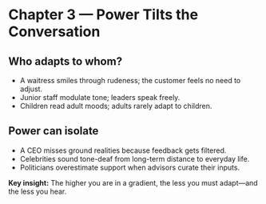 # Chapter 3 — Power Tilts the Conversation

## Who adapts to whom?
- A waitress smiles through rudeness; the customer feels no need to adjust.
- Junior staff modulate tone; leaders speak freely.
- Children read adult moods; adults rarely adapt to children.

## Power can isolate
- A CEO misses ground realities because feedback gets filtered.
- Celebrities sound tone-deaf from long-term distance to everyday life.
- Politicians overestimate support when advisors curate their inputs.

**Key insight:** The higher you are in a gradient, the less you must adapt—and the less you hear.
